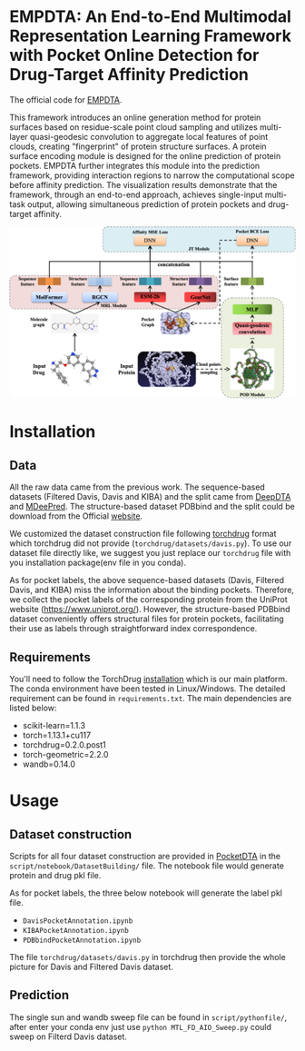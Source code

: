 # EMPDTA: An End-to-End Multimodal Representation Learning Framework with Pocket Online Detection for Drug-Target Affinity Prediction 
The official code for [EMPDTA](https://doi.org/10.3390/molecules29122912).

This framework introduces an online generation method for protein surfaces based on residue-scale point cloud sampling and utilizes multi-layer quasi-geodesic convolution to aggregate local features of point clouds, creating "fingerprint" of protein structure surfaces. A protein surface encoding module is designed for the online prediction of protein pockets. EMPDTA further integrates this module into the prediction framework, providing interaction regions to narrow the computational scope before affinity prediction. The visualization results demonstrate that the framework, through an end-to-end approach, achieves single-input multi-task output, allowing simultaneous prediction of protein pockets and drug-target affinity.

![Figure](https://github.com/BioCenter-SHU/EMPDTA/blob/main/figures/EMPDTA.png)

# Installation

## Data

All the raw data came from the previous work. The sequence-based datasets (Filtered Davis, Davis and KIBA) and the split came from [DeepDTA](https://github.com/hkmztrk/DeepDTA) and [MDeePred](https://github.com/cansyl/MDeePred/). The structure-based dataset PDBbind and the split could be download from the Official [website](http://pdbbind.org.cn/index.php).

We customized the dataset construction file following [torchdrug](https://torchdrug.ai/) format which torchdrug did not provide (`torchdrug/datasets/davis.py`). To use our dataset file directly like, we suggest you just replace our `torchdrug`  file with you installation package(env file in you conda).  

As for pocket labels, the above sequence-based datasets (Davis, Filtered Davis, and KIBA) miss the information about the binding pockets. Therefore, we collect the pocket labels of the corresponding protein from the UniProt website (https://www.uniprot.org/). However, the structure-based PDBbind dataset conveniently offers structural files for protein pockets, facilitating their use as labels through straightforward index correspondence.

## Requirements

You'll need to follow the TorchDrug [installation](https://torchdrug.ai/docs/installation.html) which is our main platform. The conda environment have been tested in Linux/Windows. The detailed requirement can be found in `requirements.txt`.
The main dependencies are listed below:
*  scikit-learn=1.1.3
*  torch=1.13.1+cu117
*  torchdrug=0.2.0.post1
*  torch-geometric=2.2.0
*  wandb=0.14.0

# Usage

## Dataset construction

Scripts for all four dataset construction are provided in [PocketDTA](https://github.com/BioCenter-SHU/PocketDTA/tree/main/script/notebook/DatasetBuilding) in the `script/notebook/DatasetBuilding/` file. The notebook file would generate protein and drug pkl file.

As for pocket labels, the three below notebook will generate the label pkl file.

* `DavisPocketAnnotation.ipynb`
* `KIBAPocketAnnotation.ipynb`
* `PDBbindPocketAnnotation.ipynb`

The file `torchdrug/datasets/davis.py` in torchdrug then provide the whole picture for Davis and Filtered Davis dataset.

## Prediction

The single sun and wandb sweep file can be found in `script/pythonfile/`, after enter your conda env just use `python MTL_FD_AIO_Sweep.py` could sweep on Filterd Davis dataset.


